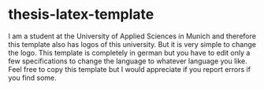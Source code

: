 # thesis-latex-template

I am a student at the University of Applied Sciences in Munich and therefore this template also has logos of this university. But it is very simple to change the logo. This template is completely in german but you have to edit only a few specifications to change the language to whatever language you like. Feel free to copy this template but I would appreciate if you report errors if you find some.
